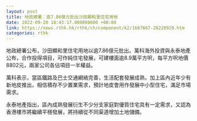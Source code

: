 ```yaml
---
layout: post
title: 地政總署：逾7.86億元批出沙田顯和里住宅用地
date: 2022-09-20 18:43:17.000000000 +08:00
link: https://news.rthk.hk/rthk/ch/component/k2/1667667-20220920.htm
categories: rthk
---
```


地政總署公布，沙田顯和里住宅用地以逾7.86億元批出。萬科海外投資與永泰地產公布，合作投得項目，可作純住宅發展，可建樓面逾8.9萬平方呎，每平方呎地價8802元，兩家公司各佔項目一半權益。

萬科表示，當區鐵路及巴士交通網絡完善，生活配套發展成熟，加上區內近年少有新地皮推出，相信積存不少置業需求，預計地皮會用作發展中小型住宅，滿足市場需求。

永泰地產指出，區內成熟發展衍生不少分支家庭對優質住宅具有一定需求，又認為香港樓市將繼續平穩發展，將持續從不同渠道增加土地儲備。
